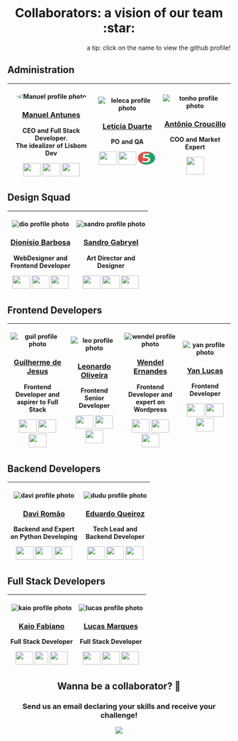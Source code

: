 <h1 align = "center"> Collaborators: a vision of our team :star: </h1>
<p align = "right" > a tip: click on the name to view the github profile! </p>
<h2> Administration </h2>

|<br> <img src="https://avatars.githubusercontent.com/u/57446204?v=4" alt="Manuel profile photo" style="height: 100px; width:100px;border-radius: 50%;"/> <h3 align = "center"> [Manuel Antunes](https://github.com/Manuel-Antunes) </h3> <p> CEO and Full Stack Developer. <br> The idealizer of Lisbom Dev </p> <img src="https://cdn.jsdelivr.net/gh/devicons/devicon/icons/java/java-original.svg" height="30" width="40" /> <img src="https://cdn.jsdelivr.net/gh/devicons/devicon/icons/adonisjs/adonisjs-original.svg" height="30" width="40" /> <img src="https://cdn.jsdelivr.net/gh/devicons/devicon/icons/typescript/typescript-original.svg" height="30" width="40" /> | <img src="https://avatars.githubusercontent.com/u/84350666?s=400&u=1e2e5cabeadab9df0516e0d6fd18557a59cebd61&v=4" alt="leleca profile photo" style="height: 100px; width:100px;"/>  <h3 align = "center"> [Letícia Duarte](https://github.com/leticiabsduarte) </h3> <p> PO and QA </p> <img src="https://cdn.jsdelivr.net/gh/devicons/devicon/icons/java/java-original.svg" height="30" width="40" /> <img src="https://cdn.jsdelivr.net/gh/devicons/devicon/icons/html5/html5-original.svg" height="30" width="40" /> <img src="https://raw.githubusercontent.com/devicons/devicon/aedb5918327a65e9a13847af8496da592fa1e159/icons/junit/junit-original.svg" height="30" width="40" />| <br> <img src="https://avatars.githubusercontent.com/u/98917927?v=4" alt="tonho profile photo" style="height: 100px; width:100px;"/> <h3 align = "center"> [Antônio Croucillo](https://github.com/Drakonowiz) </h3> <p> COO and Market Expert </p> <img src="https://cdn-icons-png.flaticon.com/512/6001/6001283.png" height="40" width="40" />| 
|---|---|---|

##

<h2> Design Squad </h2>

| <br> <img src="https://avatars.githubusercontent.com/u/68879723?v=4" alt="dio profile photo" style="height: 100px; width:100px;"/> <h3 align = "center"> [Dionísio Barbosa](https://github.com/Diozenio) </h3> <p> WebDesigner and <br> Frontend Developer </p> <img src="https://cdn.jsdelivr.net/gh/devicons/devicon/icons/html5/html5-original.svg" height="30" width="40" /> <img src="https://cdn.jsdelivr.net/gh/devicons/devicon/icons/css3/css3-original.svg" height="30" width="40" /> <img src="https://cdn.jsdelivr.net/gh/devicons/devicon/icons/wordpress/wordpress-plain.svg" height="30" width="40"/> | <br> <img src="https://pps.whatsapp.net/v/t61.24694-24/256880390_970138010316831_6194505445425965487_n.jpg?ccb=11-4&oh=01_AVxZ8P7EKZWIEA0ZZJchTKI4WPIKMuuG3j_eyu18YJU05w&oe=62F358BE" alt="sandro profile photo" style="height: 100px; width:100px;"/> <h3 align = "center"> [Sandro Gabryel](https://www.instagram.com/sandro_gabryel/) </h3> <p> Art Director and <br> Designer </p> <img src="https://cdn.jsdelivr.net/gh/devicons/devicon/icons/xd/xd-plain.svg" height="30" width="40" /> <img src="https://cdn.jsdelivr.net/gh/devicons/devicon/icons/figma/figma-original.svg" height="30" width="40" /> <img src="https://cdn.jsdelivr.net/gh/devicons/devicon/icons/photoshop/photoshop-plain.svg"  height="30" width="40" />|
|---|---|

##

<h2> Frontend Developers </h2>

| <br> <img src="https://avatars.githubusercontent.com/u/83377948?v=4" alt="guil profile photo" style="height: 100px; width:100px;"/> <h3 align = "center"> [Guilherme de Jesus](https://github.com/guilherme-gjv) </h3> <p> Frontend Developer and <br> aspirer to Full Stack </p> <img src="https://cdn.jsdelivr.net/gh/devicons/devicon/icons/tailwindcss/tailwindcss-plain.svg"  height="30" width="40"/> <img src="https://cdn.jsdelivr.net/gh/devicons/devicon/icons/typescript/typescript-original.svg" height="30" width="40" /> <img src="https://cdn.jsdelivr.net/gh/devicons/devicon/icons/wordpress/wordpress-plain.svg" height="30" width="40"/> | <br> <img src="https://avatars.githubusercontent.com/u/75549646?v=4" alt="leo profile photo" style="height: 100px; width:100px;"/> <h3 align = "center"> [Leonardo Oliveira](https://github.com/LOFyz) </h3> <p> Frontend Senior <br> Developer </p> <img src="https://cdn.jsdelivr.net/gh/devicons/devicon/icons/react/react-original.svg" height="30" width="40" /> <img src="https://cdn.jsdelivr.net/gh/devicons/devicon/icons/javascript/javascript-original.svg" height="30" width="40" /> <img src="https://cdn.jsdelivr.net/gh/devicons/devicon/icons/adonisjs/adonisjs-original.svg" height="30" width="40"/> | <br> <img src="https://avatars.githubusercontent.com/u/81384399?v=4" alt="wendel profile photo" style="height: 100px; width:100px;"/> <h3 align = "center"> [Wendel Ernandes](https://github.com/Wendel-Ernandes) </h3> <p> Frontend Developer and <br> expert on Wordpress</p> <img src="https://cdn.jsdelivr.net/gh/devicons/devicon/icons/html5/html5-original.svg" height="30" width="40" /> <img src="https://cdn.jsdelivr.net/gh/devicons/devicon/icons/wordpress/wordpress-plain.svg" height="30" width="40" />  <img src="https://cdn.jsdelivr.net/gh/devicons/devicon/icons/css3/css3-original.svg" height="30" width="40" />|<img src="https://avatars.githubusercontent.com/u/67091886?v=4" alt="yan profile photo" style="height: 100px; width:100px;"/> <h3 align = "center"> [Yan Lucas](https://github.com/zogss) </h3> <p> Frontend Developer </p> <img src="https://cdn.jsdelivr.net/gh/devicons/devicon/icons/tailwindcss/tailwindcss-plain.svg" height="30" width="40"/> <img src="https://cdn.jsdelivr.net/gh/devicons/devicon/icons/bootstrap/bootstrap-original.svg" height="30" width="40" /> <img src="https://cdn.jsdelivr.net/gh/devicons/devicon/icons/html5/html5-original.svg" height="30" width="40" />         
|---|---|---|---|

##

<h2> Backend Developers </h2>

| <br> <img src="https://avatars.githubusercontent.com/u/53953664?v=4" alt="davi profile photo" style="height: 100px; width:100px;"/> <h3 align = "center"> [Davi Romão](https://github.com/daviromao) </h3> <p> Backend and Expert <br> on Python Developing </p> <img src="https://cdn.jsdelivr.net/gh/devicons/devicon/icons/python/python-original.svg" height="30" width="40"/> <img src="https://cdn.jsdelivr.net/gh/devicons/devicon/icons/ruby/ruby-plain.svg" height="30" width="40"/> <img src="https://cdn.jsdelivr.net/gh/devicons/devicon/icons/javascript/javascript-original.svg" height="30" width="40"/>| <br> <img src="https://avatars.githubusercontent.com/u/83377894?v=4" alt="dudu profile photo" style="height: 100px; width:100px;"/> <h3 align = "center"> [Eduardo Queiroz](https://github.com/duardoqueiroz) </h3> <p> Tech Lead and <br> Backend Developer </p> <img src="https://cdn.jsdelivr.net/gh/devicons/devicon/icons/nodejs/nodejs-original.svg" height="30" width="40" /> <img src="https://cdn.jsdelivr.net/gh/devicons/devicon/icons/javascript/javascript-original.svg" height="30" width="40"/> <img src="https://cdn.jsdelivr.net/gh/devicons/devicon/icons/adonisjs/adonisjs-original.svg" height="30" width="40" />|
|---|---|

##

<h2> Full Stack Developers </h2>

|<br> <img src="https://avatars.githubusercontent.com/u/82103714?v=4" alt="kaio profile photo" style="height: 100px; width:100px;"/> <h3 align = "center"> [Kaio Fabiano](https://github.com/kaio-fabiano) </h3> <p> Full Stack Developer </p> <img src="https://cdn.jsdelivr.net/gh/devicons/devicon/icons/java/java-original.svg" height="30" width="40" /> <img height="30" width="30" src="https://design.jboss.org/quarkus/logo/final/PNG/quarkus_icon_rgb_64px_default.png" /> <img src="https://cdn.jsdelivr.net/gh/devicons/devicon/icons/angularjs/angularjs-original.svg" height="30" width="40" /> | <br> <img src="https://avatars.githubusercontent.com/u/104801870?v=4" alt="lucas profile photo" style="height: 100px; width:100px;"/> <h3 align = "center"> [Lucas Marques](https://github.com/Lucas-Marques-Leao) </h3> <p> Full Stack Developer </p> <img src="https://cdn.jsdelivr.net/gh/devicons/devicon/icons/react/react-original.svg" height="30" width="40"/> <img src="https://cdn.jsdelivr.net/gh/devicons/devicon/icons/javascript/javascript-original.svg" height="30" width="40" />  <img src="https://cdn.jsdelivr.net/gh/devicons/devicon/icons/nodejs/nodejs-original.svg" height="30" width="40"/>|
|---|---|

##

<div align = "center">
<h2> Wanna be a collaborator? 🚀</h2> 
  <h3> Send us an email declaring your skills and receive your challenge! </h3>
<a href = "mailto:manuelnascimento5589@gmail.com"><img src="https://img.shields.io/badge/-Gmail-%23333?style=for-the-badge&logo=gmail&logoColor=white" target="_blank"></a>
  </div>


